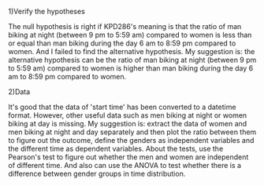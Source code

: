 1)Verify the hypotheses

  The null hypothesis is right if KPD286's meaning is that the ratio of man biking at night (between 9 pm to 5:59 am) compared to women is less than or equal than man biking during the day 6 am to 8:59 pm compared to women. And I failed to find the alternative hypothesis. 
  My suggestion is: the alternative hypothesis can be the ratio of man biking at night (between 9 pm to 5:59 am) compared to women is higher than man biking during the day 6 am to 8:59 pm compared to women.
  
2)Data

  It's good that the data of 'start time' has been converted to a datetime format. However, other useful data such as men biking at night or women biking at day is missing. 
  My suggestion is: extract the data of women and men biking at night and day separately and then plot the ratio between them to figure out the outcome, define the genders as independent variables and the different time as dependent variables. About the tests, use the Pearson's test to figure out whether the men and women are independent of different time. And also can use the ANOVA to test whether there is a difference between gender groups in time distribution.  
